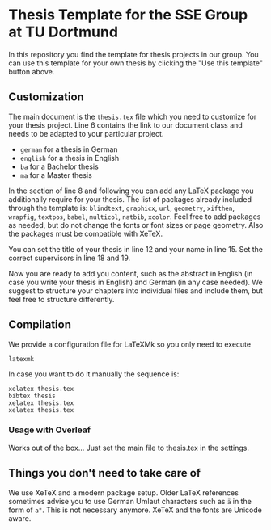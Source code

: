 # Thesis Template for the SSE Group at TU Dortmund

In this repository you find the template for thesis projects in our group.
You can use this template for your own thesis by clicking the "Use this template" button above.

## Customization

The main document is the `thesis.tex` file which you need to customize for your thesis project.
Line 6 contains the link to our document class and needs to be adapted to your particular project.

- `german` for a thesis in German
- `english` for a thesis in English
- `ba` for a Bachelor thesis
- `ma` for a Master thesis

In the section of line 8 and following you can add any LaTeX package you additionally require for your thesis.
The list of packages already included through the template is:
`blindtext`,
`graphicx`,
`url`,
`geometry`,
`xifthen`,
`wrapfig`,
`textpos`,
`babel`,
`multicol`,
`natbib`,
`xcolor`.
Feel free to add packages as needed, but do not change the fonts or font sizes or page geometry. Also the packages must be compatible with XeTeX.

You can set the title of your thesis in line 12 and your name in line 15. Set the correct supervisors in line 18 and 19.

Now you are ready to add you content, such as the abstract in English (in case you write your thesis in English) and German (in any case needed). 
We suggest to structure your chapters into individual files and include them, but feel free to structure differently.

## Compilation

We provide a configuration file for LaTeXMk so you only need to execute
```
latexmk
```

In case you want to do it manually the sequence is:
```
xelatex thesis.tex
bibtex thesis
xelatex thesis.tex
xelatex thesis.tex
```
### Usage with Overleaf

Works out of the box... Just set the main file to thesis.tex in the settings.

## Things you don't need to take care of

We use XeTeX and a modern package setup.
Older LaTeX references sometimes advise you to use German Umlaut characters such as `ä` in the form of `a"`.
This is not necessary anymore. XeTeX and the fonts are Unicode aware.


